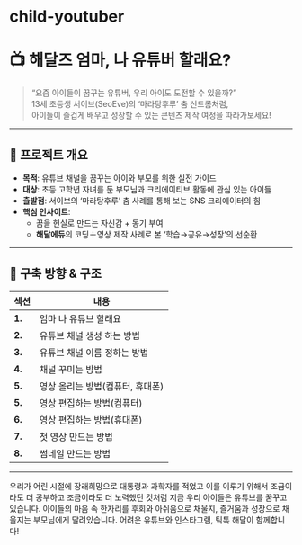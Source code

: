 # child-youtuber
# 📺 해달즈 엄마, 나 유튜버 할래요?

> “요즘 아이들이 꿈꾸는 유튜버, 우리 아이도 도전할 수 있을까?”  
> 13세 초등생 서이브(SeoEve)의 ‘마라탕후루’ 춤 신드롬처럼,  
> 아이들이 즐겁게 배우고 성장할 수 있는 콘텐츠 제작 여정을 따라가보세요!

---

## 📌 프로젝트 개요

- **목적**: 유튜브 채널을 꿈꾸는 아이와 부모를 위한 실전 가이드
- **대상**: 초등 고학년 자녀를 둔 부모님과 크리에이티브 활동에 관심 있는 아이들  
- **출발점**: 서이브의 ‘마라탕후루’ 춤 사례를 통해 보는 SNS 크리에이터의 힘  
- **핵심 인사이트**:  
  - 꿈을 현실로 만드는 자신감 + 동기 부여  
  - **해달에듀**의 코딩＋영상 제작 사례로 본 ‘학습→공유→성장’의 선순환

---

## 🧭 구축 방향 & 구조

| 섹션 | 내용 |
|------|------|
| **1.** | 엄마 나 유튜브 할래요
| **2.** | 유튜브 채널 생성 하는 방법 |
| **3.** | 유튜브 채널 이름 정하는 방법 |
| **4.** | 채널 꾸미는 방법 |
| **5.** | 영상 올리는 방법(컴퓨터, 휴대폰) |
| **5.** | 영상 편집하는 방법(컴퓨터) |
| **6.** | 영상 편집하는 방법(휴대폰) |
| **7.** | 첫 영상 만드는 방법 |
| **8.** | 썸네일 만드는 방법 |

---

우리가 어린 시절에 장래희망으로 대통령과 과학자를 적었고 이를 이루기 위해서 조금이라도 더 공부하고 조금이라도 더 노력했던 것처럼
지금 우리 아이들은 유튜브를 꿈꾸고 있습니다. 아이들의 마음 속 한자리를 후회와 아쉬움으로 채울지, 즐거움과 성장으로 채울지는 부모님에게 달려있습니다.
어려운 유튜브와 인스타그램, 틱톡 해달이 함께합니다!
